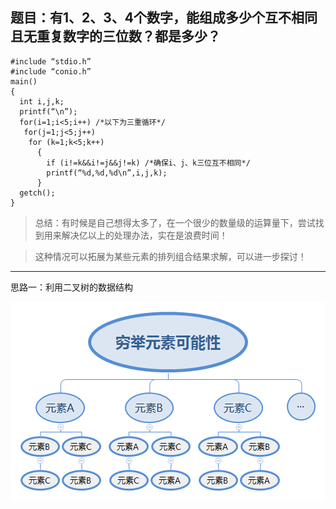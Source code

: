## 题目：有1、2、3、4个数字，能组成多少个互不相同且无重复数字的三位数？都是多少？

```
#include “stdio.h”
#include “conio.h”
main()
{
  int i,j,k;
  printf(“\n”);
  for(i=1;i<5;i++) /*以下为三重循环*/
   for(j=1;j<5;j++)
    for (k=1;k<5;k++)
      {
        if (i!=k&&i!=j&&j!=k) /*确保i、j、k三位互不相同*/
        printf(“%d,%d,%d\n”,i,j,k);
      }
  getch();
}
```

> 总结：有时候是自己想得太多了，在一个很少的数量级的运算量下，尝试找到用来解决亿以上的处理办法，实在是浪费时间！

> 这种情况可以拓展为某些元素的排列组合结果求解，可以进一步探讨！

---
思路一：利用二叉树的数据结构

![示意图](https://github.com/fogcoding/FogFullStackProject/blob/master/fog_c_traing/2018-4-10/%E7%A9%B7%E4%B8%BE%E5%85%83%E7%B4%A0%E5%8F%AF%E8%83%BD%E6%80%A7.png)
